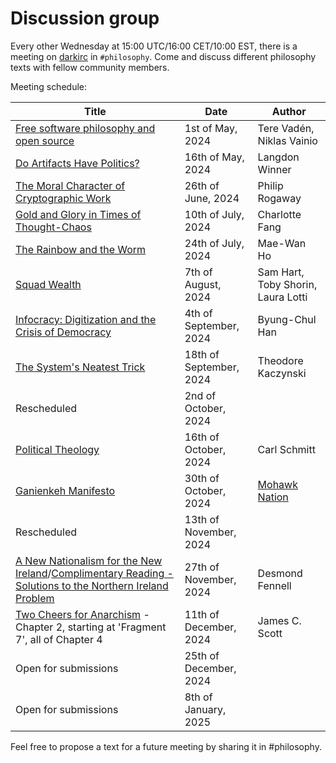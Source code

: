 # Discussion group

Every other Wednesday at 15:00 UTC/16:00 CET/10:00 EST, there is a meeting on
[darkirc](../misc/darkirc/darkirc.md) in `#philosophy`.  Come and discuss different
philosophy texts with fellow community members.

Meeting schedule: 

| Title                                                                                                               | Date                    | Author                             |
|---------------------------------------------------------------------------------------------------------------------|-------------------------|------------------------------------|
| [Free software philosophy and open source][1]                                                                       |1st of May, 2024         | Tere Vadén, Niklas Vainio          |
| [Do Artifacts Have Politics?][2]                                                                                    | 16th of May, 2024       | Langdon Winner                     |
| [The Moral Character of Cryptographic Work][3]                                                                      | 26th of June, 2024      | Philip Rogaway                     |
| [Gold and Glory in Times of Thought-Chaos][4]                                                                       | 10th of July, 2024      | Charlotte Fang                     |
| [The Rainbow and the Worm][5]                                                                                       | 24th of July, 2024      | Mae-Wan Ho                         |
| [Squad Wealth][6]                                                                                                   | 7th of August, 2024     | Sam Hart, Toby Shorin, Laura Lotti |
| [Infocracy: Digitization and the Crisis of Democracy][7]                                                            | 4th of September, 2024  | Byung-Chul Han                     |
| [The System's Neatest Trick][8]                                                                                     | 18th of September, 2024 | Theodore Kaczynski                 |
| Rescheduled                                                                                                         | 2nd of October, 2024    |                                    |
| [Political Theology][9]                                                                                             | 16th of October, 2024   | Carl Schmitt                       |
| [Ganienkeh Manifesto][10]                                                                                           | 30th of October, 2024   | [Mohawk Nation][11]                |
| Rescheduled                                                                                                         | 13th of November, 2024  |                                    |
| [A New Nationalism for the New Ireland][12]/[Complimentary Reading - Solutions to the Northern Ireland Problem][13] | 27th of November, 2024  | Desmond Fennell                    |
| [Two Cheers for Anarchism][14] - Chapter 2, starting at 'Fragment 7', all of Chapter 4			      | 11th of December, 2024  | James C. Scott                     |
| Open for submissions                                                                                                | 25th of December, 2024  |                                    |
| Open for submissions                                                                                                | 8th of January, 2025    |                                    |

Feel free to propose a text for a future meeting by sharing it in #philosophy.

[1]: https://www.researchgate.net/publication/290120192_Free_software_philosophy_and_open_source
[2]: https://faculty.cc.gatech.edu/~beki/cs4001/Winner.pdf
[3]: https://web.cs.ucdavis.edu/~rogaway/papers/moral-fn.pdf
[4]: https://goldenlight.mirror.xyz/LeUojosmx48SvEfspq1leuRTf7TJfYKJ_TtKpePczzU
[5]: https://libgen.is/book/index.php?md5=0450DE93292478112791E977474FA9BF
[6]: https://otherinter.net/research/squad-wealth/
[7]: https://libgen.is/book/index.php?md5=A0E3362AE17379B6F48CEAC520319422
[8]: https://theanarchistlibrary.org/library/ted-kaczynski-the-system-s-neatest-trick
[9]: https://anarch.cc/uploads/carl-schmitt/political-theology.pdf
[10]: http://www.ganienkeh.net/images/manifesto_web.pdf
[11]: https://en.wikipedia.org/wiki/Ganienkeh
[12]: https://xeno.tools/uploads/fennell-new-nationalism.pdf
[13]: https://sci-hub.se/https://doi.org/10.2307/25513014
[14]: https://libgen.is/book/index.php?md5=8CCB39685697A9F94D9256078BC757AE
